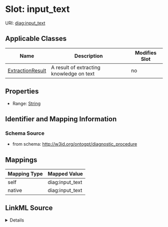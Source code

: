 

# Slot: input_text

URI: [diag:input_text](http://w3id.org/ontogpt/diagnostic_procedure/input_text)



<!-- no inheritance hierarchy -->





## Applicable Classes

| Name | Description | Modifies Slot |
| --- | --- | --- |
| [ExtractionResult](ExtractionResult.md) | A result of extracting knowledge on text |  no  |







## Properties

* Range: [String](String.md)





## Identifier and Mapping Information







### Schema Source


* from schema: http://w3id.org/ontogpt/diagnostic_procedure




## Mappings

| Mapping Type | Mapped Value |
| ---  | ---  |
| self | diag:input_text |
| native | diag:input_text |




## LinkML Source

<details>
```yaml
name: input_text
from_schema: http://w3id.org/ontogpt/diagnostic_procedure
rank: 1000
alias: input_text
owner: ExtractionResult
domain_of:
- ExtractionResult
range: string

```
</details>